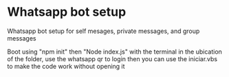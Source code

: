# Whatsapp bot setup
 Whatsapp bot setup for self mesages, private messages, and group messages

 Boot using "npm init" then "Node index.js" with the terminal in the ubication of the folder, use the whatsapp qr to login then you can use the iniciar.vbs to make the code work without opening it
